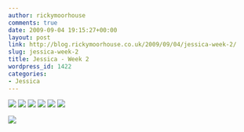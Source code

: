```yaml
---
author: rickymoorhouse
comments: true
date: 2009-09-04 19:15:27+00:00
layout: post
link: http://blog.rickymoorhouse.co.uk/2009/09/04/jessica-week-2/
slug: jessica-week-2
title: Jessica - Week 2
wordpress_id: 1422
categories:
- Jessica
---
```


[![](/ricky/images/jessica/02-1.png)](/ricky/images/jessica/02-1.jpg) [![](/ricky/images/jessica/02-2.png)](/ricky/images/jessica/02-2.jpg) [![](/ricky/images/jessica/02-3.png)](/ricky/images/jessica/02-3.jpg) [![](/ricky/images/jessica/02-4.png)](/ricky/images/jessica/02-4.jpg) [![](/ricky/images/jessica/02-5.png)](/ricky/images/jessica/02-5.jpg) [![](/ricky/images/jessica/02-6.png)](/ricky/images/jessica/02-6.jpg)




![](/ricky/images/jessica/02-7.jpg)
